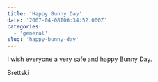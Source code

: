 ```yaml
---
title: 'Happy Bunny Day'
date: '2007-04-08T06:34:52.000Z'
categories:
  - 'general'
slug: 'happy-bunny-day'
---
```


I wish everyone a very safe and happy Bunny Day.

Brettski
